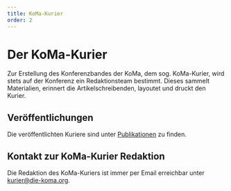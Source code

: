 ```yaml
---
title: KoMa-Kurier
order: 2
---
```


# Der KoMa-Kurier

Zur Erstellung des Konferenzbandes der KoMa, dem sog. KoMa-Kurier, wird stets auf der Konferenz ein Redaktionsteam bestimmt. Dieses sammelt Materialien, erinnert die Artikelschreibenden, layoutet und druckt den Kurier.

## Veröffentlichungen

Die veröffentlichten Kuriere sind unter [Publikationen](/publikationen/koma-kurier/) zu finden.

## Kontakt zur KoMa-Kurier Redaktion

Die Redaktion des KoMa-Kuriers ist immer per Email erreichbar unter <kurier@die-koma.org>.
